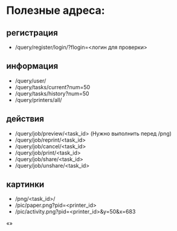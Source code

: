 # Полезные адреса:

## регистрация
* /query/register/login/?flogin=<логин для проверки>

## информация
* /query/user/
* /query/tasks/current?num=50
* /query/tasks/history?num=50
* /query/printers/all/

## действия
* /query/job/preview/<task_id> (Нужно выполнить перед /png)
* /query/job/reprint/<task_id>
* /query/job/cancel/<task_id>
* /query/job/print/<task_id>
* /query/job/share/<task_id>
* /query/job/unshare/<task_id>

## картинки 
* /png/<task_id>/<page>
* /pic/paper.png?pid=<printer_id>
* /pic/activity.png?pid=<printer_id>&y=50&x=683

«»